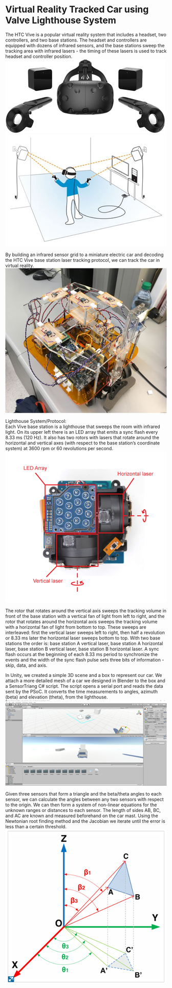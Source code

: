 # Virtual Reality Tracked Car using Valve Lighthouse System

The HTC Vive is a popular virtual reality system that includes a headset, two controllers, and two base stations. The headset and controllers are equipped with dozens of infrared sensors, and the base stations sweep the tracking area with infrared lasers - the timing of these lasers is used to track headset and controller position.
<img src="images/vive2.jpeg">
<img src="images/vive.jpeg">

By building an infrared sensor grid to a miniature electric car and decoding the HTC Vive base station laser tracking protocol, we can track the car in virtual reality.
<img src="images/car2.jpeg">

Lighthouse System/Protocol:  
Each Vive base station is a lighthouse that sweeps the room with infrared light. On its upper left there is an LED array that emits a sync flash every 8.33 ms (120 Hz). It also has two rotors with lasers that rotate around the horizontal and vertical axes (with respect to the base station’s coordinate system) at 3600 rpm or 60 revolutions per second. 
<img src="images/scanner.png">

The rotor that rotates around the vertical axis sweeps the tracking volume in front of the base station with a vertical fan of light from left to right, and the rotor that rotates around the horizontal axis sweeps the tracking volume with a horizontal fan of light from bottom to top. These sweeps are interleaved: first the vertical laser sweeps left to right, then half a revolution or 8.33 ms later the horizontal laser sweeps bottom to top. With two base stations the order is: base station A vertical laser, base station A horizontal laser, base station B vertical laser, base station B horizontal laser. A sync flash occurs at the beginning of each 8.33 ms period to synchronize the events and the width of the sync flash pulse sets three bits of information - skip, data, and axis.

In Unity, we created a simple 3D scene and a box to represent our car. We attach a more detailed mesh of a car we designed in Blender to the box and a SensorTriang C# script. The script opens a serial port and reads the data sent by the PSoC. It converts the time measurements to angles, azimuth (beta) and elevation (theta), from the lighthouse.
<img src="images/unity.png">

Given three sensors that form a triangle and the beta/theta angles to each sensor, we can calculate the angles between any two sensors with respect to the origin. We can then form a system of non-linear equations for the unknown ranges or distances to each sensor. The length of sides AB, BC, and AC are known and measured beforehand on the car mast. Using the Newtonian root finding method and the Jacobian we iterate until the error is less than a certain threshold.
<img src="images/triangulate.png">
